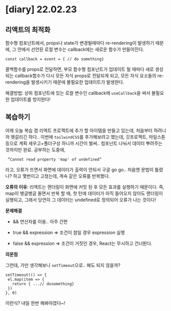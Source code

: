 # [diary] 22.02.23

## 리액트의 최적화

함수형 컴포넌트에서, props나 state가 변경될때마다 re-rendering이 발생하기 때문에, 그 안에서 선언된 로컬 변수는 callback에는 새로운 함수가 만들어진다. 

```
const callback = event = { // do something}
```

콜백함수를 props로 전달하면, 부모 함수형 컴포넌트가 업데이트 될 때마다 새로 생성되는 callback함수가 다시 모든 자식 props로 전달되게 되고, 모든 자식 요소들의 re-rendering을 발생시키기 때문에 불필요한 업데이트가 발생한다.

해결방법: 상위 컴포넌트에 있는 로컬 변수인 callback에 `useCallback`을 써서 불필요한 업데이트를 방지한다!

## 복습하기

어제 오늘 복습 겸 리액트 프로젝트에 추가 할 아이템을 만들고 있는데, 처음부터 하려니까 헷갈리긴 하다.. 이번에 `tailwindCSS`를 추가해보려고 했는데, 깃프로젝트, 마일스톤 등으로 계획 세우고+폴더구성 하니까 시간이 벌써.. 컴포넌트 나눠서 데이터 뿌려주는 것까지만 완료. 공부하는 도중에,

```
 “Cannot read property 'map' of undefined” 
```

라고, 오류가 뜨면서 화면에 데이터가 출력이 안되서 구글 go go.. 처음엔 문법이 틀렸나? 하고 몇번이고 고쳤는데, 계속 같은 오류를 반복했다. 

**오류의 이유**: 리액트는 랜더링이 화면에 커밋 된 후 모든 효과를 실행하기 때문이다. 즉, map이 뱅글뱅글 돌면서 반복 할 때, 첫 턴에 데이터가 아직 들어오지 않아도 랜더링이 실행되고, 그래서 당연히 그 데이터는 undefined로 정의되어 오류가 나는 것이다! 

**문제해결**

- && 연산자를 이용.. 아주 간편

- true && expression => 조건이 참일 경우 expression 실행

- false && expression => 조건이 거짓인 경우, React는 무시하고 건너뛴다. 

**의문점**

그런데, 가만 생각해보니 `setTimeout`으로.. 해도 되지 않을까? 

```react
setTimeout(() => {
 el.map(item => {
   return { ...// dosomething}
 })
}, 0)
```

이런식? 내일 한번 해봐야겠다~!

